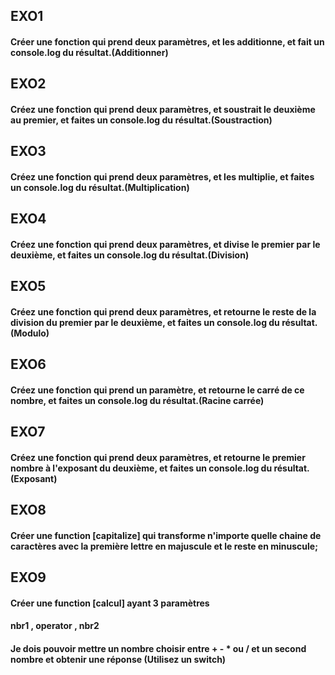 ## EXO1
#### Créer une fonction qui prend deux paramètres, et les additionne, et fait un console.log du résultat.(Additionner)

## EXO2
#### Créez une fonction qui prend deux paramètres, et soustrait le deuxième au premier, et faites un console.log du résultat.(Soustraction)

## EXO3  
#### Créez une fonction qui prend deux paramètres, et les multiplie, et faites un console.log du résultat.(Multiplication)

## EXO4 
#### Créez une fonction qui prend deux paramètres, et divise le premier par le deuxième, et faites un console.log du résultat.(Division)

## EXO5
#### Créez une fonction qui prend deux paramètres, et retourne le reste de la division du premier par le deuxième, et faites un console.log du résultat.(Modulo)

## EXO6
#### Créez une fonction qui prend un paramètre, et retourne le carré de ce nombre, et faites un console.log du résultat.(Racine carrée)

## EXO7
#### Créez une fonction qui prend deux paramètres, et retourne le premier nombre à l'exposant du deuxième, et faites un console.log du résultat.(Exposant)

## EXO8
#### Créer une function [capitalize] qui transforme n'importe quelle chaine de caractères avec la première lettre en majuscule et le reste en minuscule;

## EXO9
#### Créer une function [calcul] ayant 3 paramètres
#### nbr1 , operator , nbr2
#### Je dois pouvoir mettre un nombre choisir entre + - * ou / et un second nombre et obtenir une réponse (Utilisez un switch)
